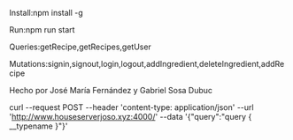 Install:npm install -g

Run:npm run start

Queries:getRecipe,getRecipes,getUser

Mutations:signin,signout,login,logout,addIngredient,deleteIngredient,addRecipe

Hecho por José María Fernández y Gabriel Sosa Dubuc



curl --request POST --header 'content-type: application/json' --url 'http://www.houseserverjoso.xyz:4000/' --data '{"query":"query { __typename }"}'